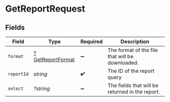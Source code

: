 # GetReportRequest


## Fields

| Field                                                          | Type                                                           | Required                                                       | Description                                                    |
| -------------------------------------------------------------- | -------------------------------------------------------------- | -------------------------------------------------------------- | -------------------------------------------------------------- |
| `format`                                                       | [?GetReportFormat](../../models/operations/GetReportFormat.md) | :heavy_minus_sign:                                             | The format of the file that will be downloaded.                |
| `reportId`                                                     | *string*                                                       | :heavy_check_mark:                                             | The ID of the report query                                     |
| `select`                                                       | *?string*                                                      | :heavy_minus_sign:                                             | The fields that will be returned in the report.                |
